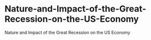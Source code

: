 # Nature-and-Impact-of-the-Great-Recession-on-the-US-Economy
Nature and Impact of the Great Recession on the US Economy
